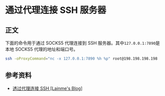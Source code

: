 # 通过代理连接 SSH 服务器

## 正文

下面的命令用于通过 SOCKS5 代理连接到 SSH 服务器。其中`127.0.0.1:7890`是本地 SOCKS5 代理的地址和端口号。

```bash
ssh -oProxyCommand="nc -x 127.0.0.1:7890 %h %p" root@198.198.198.198
```

## 参考资料

- [透过代理连接 SSH [Lainme's Blog]](https://www.lainme.com/doku.php/blog/2011/01/%E9%80%8F%E8%BF%87%E4%BB%A3%E7%90%86%E8%BF%9E%E6%8E%A5ssh)
